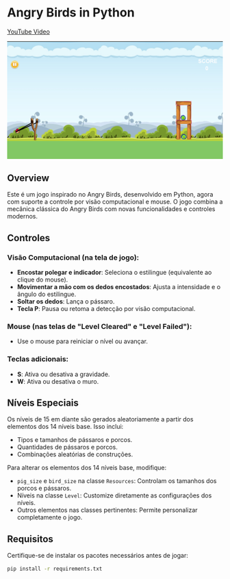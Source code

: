 # Angry Birds in Python

[YouTube Video](https://www.youtube.com/)

![Alt text](/resources/images/angry-birds-image.png?raw=true "angry-birds")

## Overview

Este é um jogo inspirado no Angry Birds, desenvolvido em Python, agora com suporte a controle por visão computacional e mouse. O jogo combina a mecânica clássica do Angry Birds com novas funcionalidades e controles modernos.

## Controles

### Visão Computacional (na tela de jogo):

- **Encostar polegar e indicador**: Seleciona o estilingue (equivalente ao clique do mouse).
- **Movimentar a mão com os dedos encostados**: Ajusta a intensidade e o ângulo do estilingue.
- **Soltar os dedos**: Lança o pássaro.
- **Tecla P**: Pausa ou retoma a detecção por visão computacional.

### Mouse (nas telas de "Level Cleared" e "Level Failed"):

- Use o mouse para reiniciar o nível ou avançar.

### Teclas adicionais:

- **S**: Ativa ou desativa a gravidade.
- **W**: Ativa ou desativa o muro.

## Níveis Especiais

Os níveis de 15 em diante são gerados aleatoriamente a partir dos elementos dos 14 níveis base. Isso inclui:

- Tipos e tamanhos de pássaros e porcos.
- Quantidades de pássaros e porcos.
- Combinações aleatórias de construções.

Para alterar os elementos dos 14 níveis base, modifique:

- `pig_size` e `bird_size` na classe `Resources`: Controlam os tamanhos dos porcos e pássaros.
- Níveis na classe `Level`: Customize diretamente as configurações dos níveis.
- Outros elementos nas classes pertinentes: Permite personalizar completamente o jogo.

## Requisitos

Certifique-se de instalar os pacotes necessários antes de jogar:

```bash
pip install -r requirements.txt
